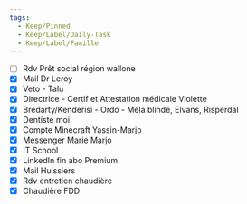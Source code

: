 ```yaml
---
tags:
  - Keep/Pinned
  - Keep/Label/Daily-Task
  - Keep/Label/Famille
---
```



- [ ] Rdv Prêt social région wallone
- [X] Mail Dr Leroy
- [X] Veto - Talu
- [X] Directrice - Certif et Attestation médicale Violette
- [X] Bredarty/Kenderisi - Ordo - Méla blindé, Elvans, Risperdal
- [X] Dentiste moi
- [X] Compte Minecraft Yassin-Marjo
- [X] Messenger Marie Marjo
- [X] IT School
- [X] LinkedIn fin abo Premium
- [X] Mail Huissiers
- [X] Rdv entretien chaudière
- [X] Chaudière FDD